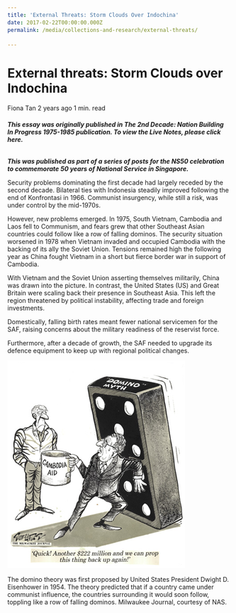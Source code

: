 ```yaml
---
title: 'External Threats: Storm Clouds Over Indochina'
date: 2017-02-22T00:00:00.000Z
permalink: /media/collections-and-research/external-threats/

---
```



# External threats: Storm Clouds over Indochina

Fiona Tan 2 years ago 1 min. read

###### **This essay was originally published in The 2nd Decade: Nation Building In Progress 1975-1985 publication. To view the Live Notes, please click here.**

***This was published as part of a series of posts for the NS50 celebration to commemorate 50 years of National Service in Singapore.*** 

Security problems dominating the first decade had largely receded by the second decade. Bilateral ties with Indonesia steadily improved following the end of Konfrontasi in 1966. Communist insurgency, while still a risk, was under control by the mid-1970s.

However, new problems emerged. In 1975, South Vietnam, Cambodia and Laos fell to Communism, and fears grew that other Southeast Asian countries could follow like a row of falling dominos. The security situation worsened in 1978 when Vietnam invaded and occupied Cambodia with the backing of its ally the Soviet Union. Tensions remained high the following year as China fought Vietnam in a short but fierce border war in support of Cambodia.

With Vietnam and the Soviet Union asserting themselves militarily, China was drawn into the picture. In contrast, the United States (US) and Great Britain were scaling back their presence in Southeast Asia. This left the region threatened by political instability, affecting trade and foreign investments.

Domestically, falling birth rates meant fewer national servicemen for the SAF, raising concerns about the military readiness of the reservist force.

Furthermore, after a decade of growth, the SAF needed to upgrade its defence equipment to keep up with regional political changes.

![img](../../../images/blogs/img_599d93b72257c.png)

The domino theory was first proposed by United States President Dwight D. Eisenhower in 1954. The theory predicted that if a country came under communist influence, the countries surrounding it would soon follow, toppling like a row of falling dominos. Milwaukee Journal, courtesy of NAS.